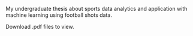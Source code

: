 My undergraduate thesis about sports data analytics and application with machine learning using football shots data.

Download .pdf files to view.
